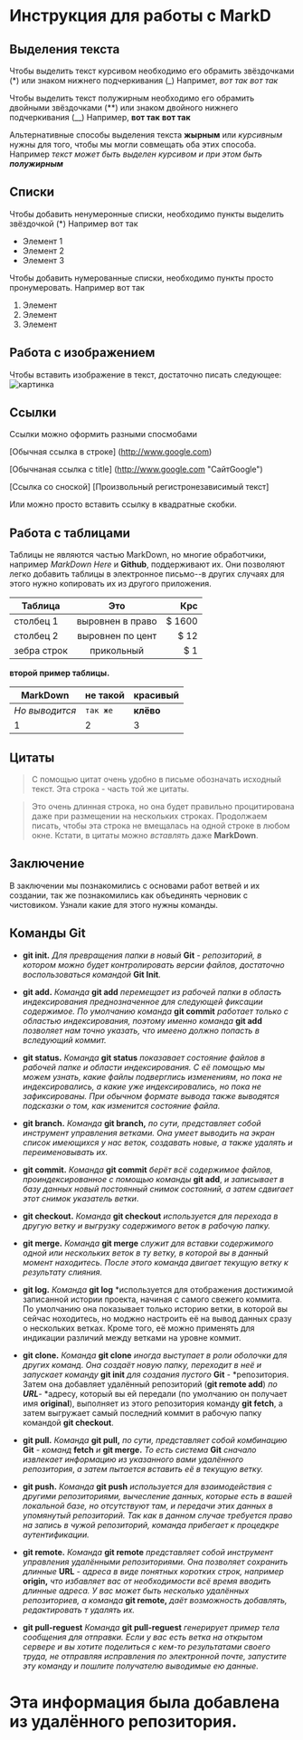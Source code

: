# Инструкция для работы с MarkD

## Выделения текста

Чтобы выделить текст курсивом необходимо его обрамить звёздочками (*) или знаком нижнего подчеркивания (_) Напримет, *вот так* _вот так_ 

Чтобы выделить текст полужирным необходимо его обрамить двойными звёздочками (**) или знаком двойного нижнего подчеркивания (__) Например, **вот так** __вот так__

Альтернативные способы выделения текста __жырным__ или _курсивным_ нужны для того, чтобы мы могли совмещать оба этих способа. Например _текст может быть выделен курсивом и при этом быть **полужирным**_

## Списки

Чтобы добавить ненумеронные списки, необходимо пункты выделить звёздочкой (*) Например вот так 

* Элемент 1
* Элемент 2
* Элемент 3

Чтобы добавить нумерованные списки, необходимо пункты просто пронумеровать. Например вот так

1. Элемент
2. Элемент
3. Элемент


## Работа с изображением


Чтобы вставить изображение в текст, достаточно писать следующее: 
![картинка](ArcheAge_sample.jpg) 
## Ссылки

Ссылки можно оформить разными спосмобами

[Обычная ссылка в строке] (http://www.google.com)

[Обычнаная ссылка с title] (http://www.google.com "СайтGoogle")

[Ссылка со сноской] [Произвольный регистронезависимый текст] 

Или можно просто вставить ссылку в квадратные скобки.

## Работа с таблицами 

Таблицы не являются частью MarkDown, но многие обработчики, например *MarkDown Here* и **Github**, поддерживают их. Они позволяют легко добавить таблицы в электронное письмо--в других случаях для этого нужно копировать их из другого приложения. 

|Таблица      |   Это            | Крс     |
|-----------  |:--------------:  |------:  |
| столбец 1   |выровнен в право  |$ 1600   |  
| столбец 2   |выровнен по цент  |  $ 12   |
|зебра строк  |прикольный        |   $ 1   |


__второй пример таблицы.__


MarkDown  |  не такой  |  красивый  |
---  | --- | ---
*Но выводится*  |  `так же`  |  **клёво**
1 |   2   |    3    |


## Цитаты

> С помощью цитат очень удобно в письме обозначать исходный текст.
> Эта строка - часть той же цитаты.

> Это очень длинная строка, но она будет правильно процитирована даже при размещении на нескольких строках. Продолжаем писать, чтобы эта строка не вмещалась на одной строке в любом окне. Кстати, в цитаты можно *вставлять* даже **MarkDown**. 
## Заключение 

В заключении мы познакомились с основами работ ветвей и их создании, так же познакомились как объединять черновик с чистовиком. Узнали какие для этого нужны команды. 

## Команды  Git

* __git init.__ *Для превращения папки в новый* __Git__ - *репозиторий, в котором можно будет контролировать версии файлов, достаточно воспользоваться командой* __Git Init__.
* __git add.__  *Команда* **git add** *перемещает из рабочей папки в область индексирования преднозначенное для следующей фиксации содержимое.* *По умолчанию команда* __git commit__ *работает только с областью индексирования, поэтому именно команда* __git add__ *позволяет нам точно указать, что имеено должно попасть в вследующий коммит.*  
* __git status.__  *Команда* __git status__ *показавает состояние файлов в рабочей папке и области индексирования.* *С её помощью мы можем узнать, какие файлы подверглись изменениям, но пока не индексировались, а какие уже индексировались, но пока не зафиксированы.* *При обычном формате вывода также  выводятся подсказки о том, как изменится состояние файла.*


* __git branch.__  *Команда* __git branch,__ *по сути, представляет собой инструмент управления ветками. Она умеет выводить на экран список имеющихся у нас веток, создавать новые, а также удалять и переименовывать их.* 

* __git commit.__  *Команда* __git commit__ *берёт всё содержимое файлов, проиндексированное с помощью команды* __git add__, *и записывает в базу данных новый постоянный снимок состояний, а затем сдвигает этот снимок указатель ветки*.

* __git checkout.__  *Команда* __git checkout__ *используется для перехода в другую ветку и выгрузку содержимого веток в рабочую папку.* 

* __git merge.__ *Команда* __git merge__ *служит для вставки содержимого одной или нескольких веток в ту ветку, в которой вы в данный момент находитесь. После этого команда двигает текущую ветку к результату слияния.*

* __git log.__ *Команда* __git log__ *используется для отображения достижимой записанной истории проекта, начиная с самого свежего коммита. По умолчанию она показывает только историю ветки, в которой вы сейчас ноходитесь, но моджно настроить её на вывод данных сразу о нескольких ветках. Кроме того, её можно применять для индикации различий между ветками  на уровне коммит.

* __git clone.__  *Команда* __git clone__ *иногда выступает в роли оболочки для других команд. Она создаёт новую папку, переходит в неё и запускает команду* __git init__ *для создания пустого*  __Git__ - *репозитория. Затем она добавляет удалённый репозиторий (__git remote add__) *по* *__URL__*- *адресу, который вы ей передали (по умолчанию он получает имя __original__), выполняет из этого репозитория команду __git fetch__, а затем выгружает самый последний коммит в рабочую папку командой __git checkout__.

* __git pull.__ *Команда* __git pull,__ *по сути, представляет собой комбинацию* __Git__ - *команд* __fetch__ *и*  __git merge.__ *То есть система* __Git__ *сначало извлекает информацию из указанного вами удалённого репозитория*, *а затем пытается вставить её в текущую ветку.*

* __git push.__ *Команда* __git push__ *используется для взаимодействия с другими репозиториями, вычесление данных, которые есть в вашей локальной базе, но отсутствуют там, и передачи этих данных в упомянутый репозиторий. Так как в данном случае требуется право на запись в чужой репозиторий, команда прибегает к процедкре аутентификации.*

* __git remote.__  *Команда* __git remote__ *представляет собой инструмент управления удалёнными репозиториями.* *Она позволяет сохранить длинные* __URL__ - *адреса в виде понятных коротких строк, например* __origin,__ *что избавляет вас от необходимости всё время вводить длинные адреса.* *У вас может быть несколько удалённых репозиториев,* *а команда* __git remote,__ *даёт возможность добавлять, редактировать т удалять их.*

* __git pull-reguest__ *Команда* __git pull-reguest__ *генерирует пример тела сообщения для отправки. Если у вас есть ветка на открытом сервере и вы хотите поделиться с кем-то результатами своего труда, не отправляя исправления по электронной почте, запустите эту команду и пошлите получателю выводимые ею данные.*


# Эта информация была добавлена из удалённого репозитория.